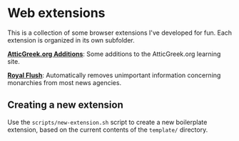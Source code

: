 # Web extensions

This is a collection of some browser extensions I've developed for fun. Each extension is organized in its own subfolder.

<!-- BEGIN INVENTORY -->

**[AtticGreek.org Additions](./atticgreek_additions)**: Some additions to the AtticGreek.org learning site.

**[Royal Flush](./royalflush)**: Automatically removes unimportant information concerning monarchies from most news agencies.

<!-- END INVENTORY -->

## Creating a new extension

Use the `scripts/new-extension.sh` script to create a new boilerplate extension, based on the current contents of the `template/` directory.
